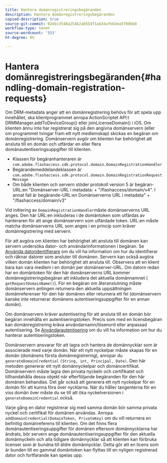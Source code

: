 ```yaml
---
title: Hantera domänregistreringsbegäranden
description: Hantera domänregistreringsbegäranden
copied-description: true
source-git-commit: 02ebc3548a254b2a6554f1ab34afbb3ea5f09bb8
workflow-type: tm+mt
source-wordcount: '553'
ht-degree: 0%

---
```


# Hantera domänregistreringsbegäranden{#handling-domain-registration-requests}

Om DRM-metadata anger att en domänregistrering behövs för att spela upp innehållet, ska klientprogrammet anropa ActionScriptet API:t DRMManager.addToDeviceGroup() eller joinLicenseDomain() i iOS. Om klienten ännu inte har registrerat sig på den angivna domänservern (eller om programmet tvingar fram ett nytt medlemskap) skickas en begäran om domänregistrering. Domänservern avgör om klienten har behörighet att ansluta till en domän och utfärdar en eller flera domänautentiseringsuppgifter till klienten.

* Klassen för begäranhanteraren är `com.adobe.flashaccess.sdk.protocol.domain.DomainRegistrationHandler`
* Begärandemeddelandeklassen är `com.adobe.flashaccess.sdk.protocol.domain.DomainRegistrationRequestMessage`
* Om både klienten och servern stöder protokoll version 5 är begäran-URL:en &quot;Domänserver-URL i metadata: + &quot;/flashaccess/domain/v4&quot;. I annat fall är begärande-URL:en Domänserverns URL i metadata&quot; + &quot;/flashaccess/domain/v3&quot;

Vid initiering av `DomainRegistrationHandler`måste domänserverns URL anges. Den här URL:en inkluderas i de domäntoken som utfärdas av hanteraren för att ange domänservern som utfärdade token. URL:en måste matcha domänserverns URL som anges i en princip som kräver domänregistrering med servern.

För att avgöra om klienten har behörighet att ansluta till domänen kan servern undersöka dator- och användarinformationen i begäran. Se [Använda datoridentifierare](../../aaxs-protecting-content/content-implementing-the-license-server/content-processing-aaxs-requests/content-using-machine-ids.md) om du vill ha information om hur du identifierar och räknar datorer som ansluter till domänen. Servern kan också avgöra vilken domän klienten har behörighet att ansluta till. Observera att en klient bara kan vara medlem i en domän per domänserver-URL. Om datorn redan har en domäntoken för den här domänserverns URL kommer domänregistreringsbegäran att inkludera det aktuella domännamnet ( `getRequestDomainName()`). För en begäran om återanslutning måste domänservern antingen returnera den aktuella uppsättningen domänreferenser för den här domänen eller returnera ett fel (domänservern kanske inte returnerar domänens autentiseringsuppgifter för en annan domän).

Om domänservern kräver autentisering för att ansluta till en domän bör begäran innehålla en autentiseringstoken. Precis som med en licensbegäran kan domänregistrering kräva användarnamn/lösenord eller anpassad autentisering. Se [Användarautentisering](../../aaxs-protecting-content/content-introduction/content-usage-rules/content-authentication/content-user-authentication.md) om du vill ha information om hur du hanterar autentiseringstoken.

Domänservern ansvarar för att lagra och hantera de domännycklar som är associerade med varje domän. När ett nytt nyckelpar måste skapas för en domän (domänens första domänregistrering), anropar du `generateDomainCredential` `(String, int, Principal, Date)`. Den här metoden genererar ett nytt domännyckelpar och domäncertifikat. Domänservern måste lagra den privata nyckeln och certifikatet och tillhandahålla dessa objekt när efterföljande begäranden för den här domänen behandlas. Det går också att generera ett nytt nyckelpar för en domän för att kunna föra över nycklarna. När du håller tangenterna för en viss domän över måste du se till att öka nyckelversionen i `generateDomainCredential` också.

Varje gång en dator registrerar sig med samma domän bör samma privata nyckel och certifikat för domänen användas. Anropa `addDomainCredential(DomainToken, PrivateKey)` om du vill returnera en befintlig domänreferens till klienten. Om det finns flera domänautentiseringsuppgifter för domänen eftersom domännycklarna har ändrats, bör servern ange domänautentiseringsuppgifter för den aktuella domännyckeln och alla tidigare domännycklar så att klienten kan förbruka licenser som är bundna till äldre domännycklar. Detta gör att en licens som är bunden till en gammal domäntoken kan flyttas till en nyligen registrerad dator och fortfarande kan spelas upp.
